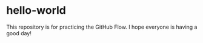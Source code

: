 # hello-world
This repository is for practicing the GitHub Flow.
I hope everyone is having a good day!
